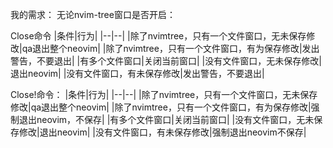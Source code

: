 我的需求：
无论nvim-tree窗口是否开启：

Close命令
|条件|行为|
|--|--|
|除了nvimtree，只有一个文件窗口，无未保存修改|qa退出整个neovim|
|除了nvimtree，只有一个文件窗口，有为保存修改|发出警告，不要退出|
|有多个文件窗口|关闭当前窗口|
|没有文件窗口，无未保存修改|退出neovim|
|没有文件窗口，有未保存修改|发出警告，不要退出|

Close!命令：
|条件|行为|
|--|--|
|除了nvimtree，只有一个文件窗口，无未保存修改|qa退出整个neovim|
|除了nvimtree，只有一个文件窗口，有为保存修改|强制退出neovim，不保存|
|有多个文件窗口|关闭当前窗口|
|没有文件窗口，无未保存修改|退出neovim|
|没有文件窗口，有未保存修改|强制退出neovim不保存|
